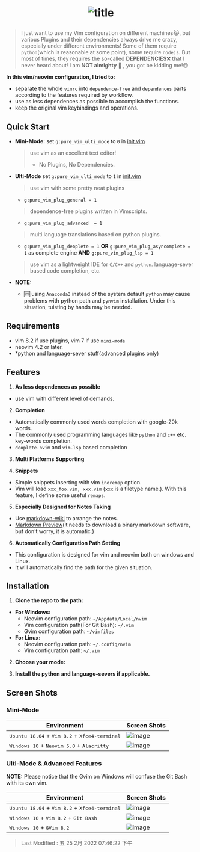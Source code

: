# <p align="center">![title](./img/pure_vim.png)</p>

> I just want to use my Vim configuration on different machines😹, but various Plugins and their dependencies always
> drive me crazy, especially under different environments! Some of them require `python`(which is reasonable at some
> point), some require `nodejs`.  But most of times, they requires the so-called **DEPENDENCIES**❌ that I never heard
> about! I am **NOT almighty** 🤖 , you got be kidding me!😠

**In this vim/neovim configuration, I tried to:**
- separate the whole `vimrc` into `dependence-free` and `dependences` parts according to the features required by
  workflow.
- use as less dependences as possible to accomplish the functions.
- keep the original vim keybindings and operations.

## Quick Start

- **Mini-Mode:** set `g:pure_vim_ulti_mode` to `0` in [init.vim](init.vim)
  > use vim as an excellent text editor!
  >
  > - No Plugins, No Dependencies.
  >
- **Ulti-Mode** set `g:pure_vim_ulti_mode` to `1` in [init.vim](init.vim)
  > use vim with some pretty neat plugins
  >
  - `g:pure_vim_plug_general = 1`
  >  dependence-free plugins written in Vimscripts.
  >
  - `g:pure_vim_plug_advanced  = 1`
  >  multi language translations based on python plugins.

  - `g:pure_vim_plug_deoplete = 1` **OR** `g:pure_vim_plug_asyncomplete = 1` as complete engine 
  **AND** `g:pure_vim_plug_lsp = 1 `
  > use vim as a lightweight IDE for `C/C++` and `python`.
  > language-sever based code completion, etc.
  >
- **NOTE:**
  - 🆘 using `Anaconda3` instead of the system default `python` may cause problems with python path and `pynvim`
  installation. Under this situation, tuisting by hands may be needed.

## Requirements

- vim 8.2 if use plugins, vim 7 if use `mini-mode`
- neovim 4.2 or later.
- *python and language-sever stuff(advanced plugins only)

## Features

1. **As less dependences as possible**
  - use vim with different level of demands.

2. **Completion**
  - Automatically commonly used words completion with google-20k words.
  - The commonly used programming languages like `python` and `c++` etc.
  key-words completion.
  - `deoplete.nvim` and `vim-lsp` based completion

3. **Multi Platforms Supporting**

4. **Snippets**
  - Simple snippets inserting with vim `inoremap` option.
  - Vim will load `xxx_foo.vim, xxx.vim` (`xxx` is a filetype name.). With this
  feature, I define some useful `remaps`.

5. **Especially Designed for Notes Taking**
  - Use [markdown-wiki](https://github.com/mmai/vim-markdown-wiki)
  to arrange the notes.
  - [Markdown Preview](https://github.com/iamcco/markdown-preview.nvim)(it
  needs to download a binary markdown software, but don't worry, it is
  automatic.)

6. **Automatically Configuration Path Setting**
  - This configuration is designed for vim and neovim both on windows and
  Linux.
  - It will automatically find the path for the given situation.

## Installation

1. **Clone the repo to the path:**
  - **For Windows:**
    - Neovim configuration path: `~/Appdata/Local/nvim`
    - Vim configuration path(For Git Bash): `~/.vim`
    - Gvim configuration path: `~/vimfiles`
  - **For Linux:**
    - Neovim configuration path: `~/.config/nvim`
    - Vim configuration path: `~/.vim`

2. **Choose your mode:**

3. **Install the python and language-severs if applicable.**

## Screen Shots

### Mini-Mode

| **Environment**                                                          | **Screen Shots**               |
|--------------------------------------------------------------------------|--------------------------------|
| <kbd>Ubuntu 18.04</kbd> + <kbd>Vim 8.2</kbd> + <kbd>Xfce4-terminal</kbd> | ![image](./img/mini_linux.png) |
| <kbd>Windows 10</kbd> + <kbd>Neovim 5.0</kbd> + <kbd>Alacritty</kbd>     | ![image](./img/mini_win.png)   |

### Ulti-Mode & Advanced Features

**NOTE:** Please notice that the Gvim on Windows will confuse the Git Bash with
its own vim.

| **Environment**                                                          | **Screen Shots**                     |
|--------------------------------------------------------------------------|--------------------------------------|
| <kbd>Ubuntu 18.04</kbd> + <kbd>Vim 8.2</kbd> + <kbd>Xfce4-terminal</kbd> | ![image](./img/linux_vim.png)        |
| <kbd>Windows 10</kbd> + <kbd>Vim 8.2</kbd> + <kbd>Git Bash</kbd>         | ![image](./img/win_vim_git_bash.png) |
| <kbd>Windows 10</kbd> + <kbd>GVim 8.2</kbd>                              | ![image](./img/win_gvim.png)         |

> Last Modified : 五 25 2月 2022 07:46:22 下午
